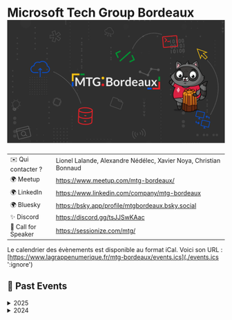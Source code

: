 # Microsoft Tech Group Bordeaux ![Logo](./logo-mtg-bordeaux.png ':size=100')

|                     |                                                                   |
| ------------------- | ----------------------------------------------------------------- |
| ✉️ Qui contacter ?  | Lionel Lalande, Alexandre Nédélec, Xavier Noya, Christian Bonnaud |
| 🌍 Meetup           | https://www.meetup.com/mtg-bordeaux/                              |
| 🌍 LinkedIn         | https://www.linkedin.com/company/mtg-bordeaux                     |
| 🌍 Bluesky          | https://bsky.app/profile/mtgbordeaux.bsky.social                  |
| ✨ Discord          | https://discord.gg/tsJJSwKAac                                     |
  | 🎤 Call for Speaker | https://sessionize.com/mtg/                                       |

Le calendrier des évènements est disponible au format iCal.
Voici son URL : [https://www.lagrappenumerique.fr/mtg-bordeaux/events.ics](./events.ics ':ignore')

<!-- EVENTS:START -->
## 📆 Past Events

<details>
<summary>2025</summary>

| Date | Event | Location | Link |
|------|--------|----------|------|
| Jeudi 10 avril 2025 à 18:30 | Meetup MTG:Bordeaux #6 | 198 Av. du Haut Lévêque, 33600 Pessac, Pessac | https://www.meetup.com/mtg-bordeaux/events/306572236/ |
| Jeudi 06 février 2025 à 18:30 | Meetup MTG:Bordeaux #5 | 5 Rue de Condé, Bordeaux | https://www.meetup.com/mtg-bordeaux/events/305136888/ |
</details>

<details>
<summary>2024</summary>

| Date | Event | Location | Link |
|------|--------|----------|------|
| Jeudi 03 octobre 2024 à 18:30 | Meetup MTG:Bordeaux #4 | 117 Quai de Bacalan, Bordeaux | https://www.meetup.com/mtg-bordeaux/events/302549137/ |
| Mardi 11 juin 2024 à 18:30 | Meetup MTG:Bordeaux #3 | 2 Rue Marc Sangnier, Bègles | https://www.meetup.com/mtg-bordeaux/events/300232411/ |
| Jeudi 04 avril 2024 à 18:30 | Meetup MTG:Bordeaux #2 | 44 All. de Tourny, Bordeaux | https://www.meetup.com/mtg-bordeaux/events/298989875/ |
| Jeudi 01 février 2024 à 18:30 | Lancement du MTG:Bordeaux | 107 Cr Balguerie Stuttenberg, Bordeaux | https://www.meetup.com/mtg-bordeaux/events/298066350/ |
</details>
<!-- EVENTS:END -->